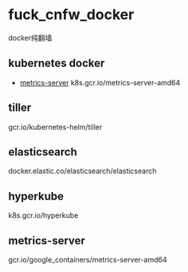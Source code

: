 # fuck_cnfw_docker
docker纯翻墙

## kubernetes docker
* [metrics-server](https://github.com/kubernetes-incubator/metrics-server)
k8s.gcr.io/metrics-server-amd64

## tiller
gcr.io/kubernetes-helm/tiller

## elasticsearch
docker.elastic.co/elasticsearch/elasticsearch

## hyperkube
k8s.gcr.io/hyperkube

## metrics-server
gcr.io/google_containers/metrics-server-amd64
